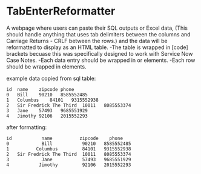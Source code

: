 # TabEnterReformatter
A webpage where users can paste their SQL outputs or Excel data, (This should handle anything that uses tab delimiters between the columns and Carriage Returns - CRLF between the rows.) and the data will be reformatted to display as an HTML table. 
-The table is wrapped in [code] brackets becuase this was specifically designed to work with Service Now Case Notes. 
-Each data entry should be wrapped in <th> or <td> elements.
-Each row should be wrapped in <tr> elements.

example data copied from sql table:
```
id	name	zipcode	phone
0	Bill	90210	8585552485
1	Columbus	84101	9315552938
2	Sir Fredrick The Third	10011	8085553374
3	Jane	57493	9685551929
4	Jimothy	92106	2015552293
```

after formatting:
```
id	         name	       zipcode	  phone
0	         Bill	        90210	8585552485
1	       Columbus	        84101	9315552938
2	Sir Fredrick The Third	10011	8085553374
3	         Jane	        57493	9685551929
4	        Jimothy	        92106	2015552293
```
